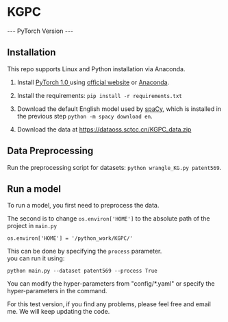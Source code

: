 # KGPC

--- PyTorch Version ---

## Installation

This repo supports Linux and Python installation via Anaconda. 

1. Install [PyTorch 1.0 ](https://github.com/pytorch/pytorch) using [official website](https://pytorch.org/) or [Anaconda](https://www.continuum.io/downloads). 

2. Install the requirements: `pip install -r requirements.txt`

3. Download the default English model used by [spaCy](https://github.com/explosion/spaCy), which is installed in the previous step `python -m spacy download en`.

4. Download the data at https://dataoss.sctcc.cn/KGPC_data.zip

## Data Preprocessing

Run the preprocessing script for datasets: `python wrangle_KG.py patent569`.

## Run a model

To run a model, you first need to preprocess the data. 

The second is to change `os.environ['HOME']` to the absolute path of the project in `main.py`  
```
os.environ['HOME'] = '/python_work/KGPC/'
```


This can be done by specifying the `process` parameter.  
you can run it using:
```
python main.py --dataset patent569 --process True
```

You can modify the hyper-parameters from "config/*.yaml" or specify the hyper-parameters in the command.

For this test version, if you find any problems, please feel free and email me. We will keep updating the code.

